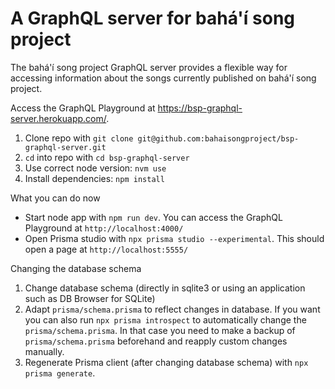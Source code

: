 # A GraphQL server for bahá'í song project

The bahá'í song project GraphQL server provides a flexible way for accessing information about the songs currently published on bahá'í song project.

Access the GraphQL Playground at https://bsp-graphql-server.herokuapp.com/.



1. Clone repo with `git clone git@github.com:bahaisongproject/bsp-graphql-server.git`
1. `cd` into repo with `cd bsp-graphql-server`
1. Use correct node version: `nvm use`
1. Install dependencies: `npm install`


What you can do now
- Start node app with `npm run dev`. You can access the GraphQL Playground at `http://localhost:4000/`
- Open Prisma studio with `npx prisma studio --experimental`. This should open a page at `http://localhost:5555/`



Changing the database schema
1. Change database schema (directly in sqlite3 or using an application such as DB Browser for SQLite)
2. Adapt `prisma/schema.prisma` to reflect changes in database. If you want you can also run `npx prisma introspect` to automatically change the `prisma/schema.prisma`. In that case you need to make a backup of `prisma/schema.prisma` beforehand and reapply custom changes manually.
3. Regenerate Prisma client (after changing database schema) with `npx prisma generate`.